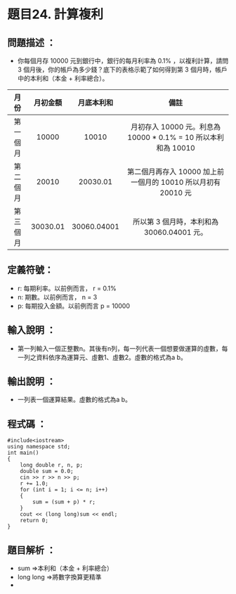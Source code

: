 # 題目24. 計算複利

## 問題描述 ：
* 你每個月存 10000 元到銀行中，銀行的每月利率為 0.1% ，以複利計算，請問 3 個月後，你的帳戶為多少錢？底下的表格示範了如何得到第 3 個月時，帳戶中的本利和（本金 + 利率總合）。

|   月份  | 月初金額 | 月底本利和 | 備註 |
| :-----: | :-----: | :-------: | :--: |
| 第一個月 |  10000  | 	 10010   |月初存入 10000 元。利息為 10000 * 0.1% = 10 所以本利和為 10010|
| 第二個月 |  20010  | 20030.01  |第二個月再存入 10000 加上前一個月的 10010 所以月初有 20010 元 |
| 第三個月 |30030.01 |30060.04001|所以第 3 個月時，本利和為 30060.04001 元。|
## 定義符號：

* r: 每期利率。以前例而言， r = 0.1%
* n: 期數。以前例而言， n = 3
* p: 每期投入金額。以前例而言 p = 10000

## 輸入說明 ：

* 第一列輸入一個正整數n。其後有n列，每一列代表一個想要做運算的虛數，每一列之資料依序為運算元、虛數1、虛數2。虛數的格式為a b。

## 輸出說明 ：

* 一列表一個運算結果。虛數的格式為a b。

## 程式碼 ：

    #include<iostream>    
    using namespace std;   
    int main()  
    {  
        long double r, n, p;  
        double sum = 0.0;
        cin >> r >> n >> p;  
        r += 1.0;  
        for (int i = 1; i <= n; i++) 
        {  
            sum = (sum + p) * r;  
        }  
        cout << (long long)sum << endl;    
        return 0;  
    }  
## 題目解析 ：  
* sum =>本利和（本金 + 利率總合）  
* long long =>將數字換算更精準
* 
